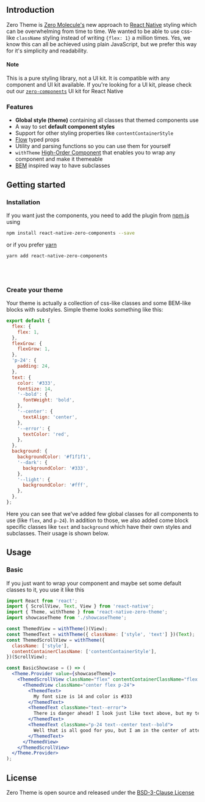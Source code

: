 ## Introduction
Zero Theme is [Zero Molecule's](https://www.zeromolecule.com) new approach to [React Native](https://facebook.github.io/react-native/) styling which can be overwhelming from time to time. We wanted to be able to use css-like `className` styling instead of writing `{flex: 1}` a million times. Yes, we know this can all be achieved using plain JavaScript, but we prefer this way for it's simplicity and readability.
#### Note
This is a pure styling library, not a UI kit. It is compatible with any component and UI kit available. If you're looking for a UI kit, please check out our [`zero-components`](https://github.com/ZeroMolecule/zero-components) UI kit for React Native

### Features
- **Global style (theme)** containing all classes that themed components use 
- A way to set **default component styles**
- Support for other styling properties like `contentContainerStyle`
- [Flow](https://flow.org) typed props
- Utility and parsing functions so you can use them for yourself
- `withTheme` [High-Order Component](https://reactjs.org/docs/higher-order-components.html) that enables you to wrap any component and make it themeable
- [BEM](http://getbem.com/) inspired way to have subclasses

## Getting started
### Installation
If you want just the components, you need to add the plugin from [npm.js](https://www.npmjs.com/package/react-native-zero-components) using 

  ```bash
  npm install react-native-zero-components --save
  ```

   or if you prefer [yarn](https://yarnpkg.com/)

  ```bash
  yarn add react-native-zero-components
  ```
<br />
<br />

### Create your theme
Your theme is actually a collection of css-like classes and some BEM-like blocks with substyles. Simple theme looks something like this:

```javascript
export default {
  flex: {
    flex: 1,
  },
  flexGrow: {
    flexGrow: 1,
  },
  'p-24': {
    padding: 24,
  },
  text: {
    color: '#333',
    fontSize: 14,
    '--bold': {
      fontWeight: 'bold',
    },
    '--center': {
      textAlign: 'center',
    },
    '--error': {
      textColor: 'red',
    },
  },
  background: {
    backgroundColor: '#f1f1f1',
    '--dark': {
      backgroundColor: '#333',
    },
    '--light': {
      backgroundColor: '#fff',
    },
  },
};
```

Here you can see that we've added few global classes for all components to use (like `flex`, and `p-24`). In addition to those, we also added come block specific classes like `text` and `background` which have their own styles and subclasses. Their usage is shown below.


## Usage
### Basic
If you just want to wrap your component and maybe set some default classes to it, you use it like this

```jsx
import React from 'react';
import { ScrollView, Text, View } from 'react-native';
import { Theme, withTheme } from 'react-native-zero-theme';
import showcaseTheme from './showcaseTheme';

const ThemedView = withTheme()(View);
const ThemedText = withTheme({ className: ['style', 'text'] })(Text);
const ThemedScrollView = withTheme({
  className: ['style'],
  contentContainerClassName: ['contentContainerStyle'],
})(ScrollView);

const BasicShowcase = () => (
  <Theme.Provider value={showcaseTheme}>
    <ThemedScrollView className="flex" contentContainerClassName="flex flex-grow">
      <ThemedView className="center flex p-24">
        <ThemedText>
          My font size is 14 and color is #333
        </ThemedText>
        <ThemedText className="text--error">
          There is danger ahead! I look just like text above, but my text is red
        </ThemedText>
        <ThemedText className="p-24 text--center text--bold">
          Well that is all good for you, but I am in the center of attention!
        </ThemedText>
      </ThemedView>
    </ThemedScrollView>
  </Theme.Provider>
);
```

## License
Zero Theme is open source and released under the [BSD-3-Clause License](https://opensource.org/licenses/BSD-3-Clause)
